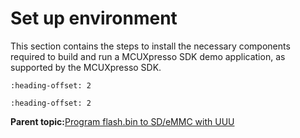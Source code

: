 # Set up environment

This section contains the steps to install the necessary components required to build and run a MCUXpresso SDK demo application, as supported by the MCUXpresso SDK.


```{include} ../topics/download_the_mfgtool.md
:heading-offset: 2
```

```{include} ../topics/switch_to_download_mode.md
:heading-offset: 2
```

**Parent topic:**[Program flash.bin to SD/eMMC with UUU](../topics/run_a_flash_target_demo_by_uuu.md)

